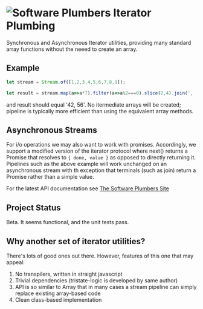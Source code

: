 # ![Software Plumbers](http://docs.softwareplumbers.com/common/img/SquareIdent-160.png) Iterator Plumbing

Synchronous and Asynchronous Iterator utilities, providing many standard array functions without the neeed to create an array.

## Example

```javascript
let stream = Stream.of([1,2,3,4,5,6,7,8,9]);

let result = stream.map(a=>a*7).filter(a=>a%2===0).slice(2,4).join(', ')
```

and result should equal '42, 56'. No itermediate arrays will be created; pipeline is typically more efficient than using the equivalent array methods.

## Asynchronous Streams

For i/o operations we may also want to work with promises. Accordingly, we support a modified version of the iterator 
protocol where next() returns a Promise that resolves to `{ done, value }` as opposed to directly returning it. Pipelines
such as the above example will work unchanged on an asynchronous stream with th exception that terminals (such as join)
return a Promise rather than a simple value.

For the latest API documentation see [The Software Plumbers Site](http://docs.softwareplumbers.com/iterator-plumbing/master)

## Project Status

Beta. It seems functional, and the unit tests pass.   

## Why another set of iterator utilities?

There's lots of good ones out there. However, features of this one that may appeal:

1. No transpilers, written in straight javascript
2. Trivial dependencies (tristate-logic is developed by same author)
3. API is so similar to Array that in many cases a stream pipeline can simply replace existing array-based code
4. Clean class-based implementation










